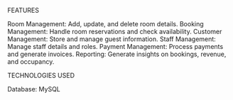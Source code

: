 FEATURES

Room Management: Add, update, and delete room details.
Booking Management: Handle room reservations and check availability.
Customer Management: Store and manage guest information.
Staff Management: Manage staff details and roles.
Payment Management: Process payments and generate invoices.
Reporting: Generate insights on bookings, revenue, and occupancy.

TECHNOLOGIES USED

Database: MySQL
